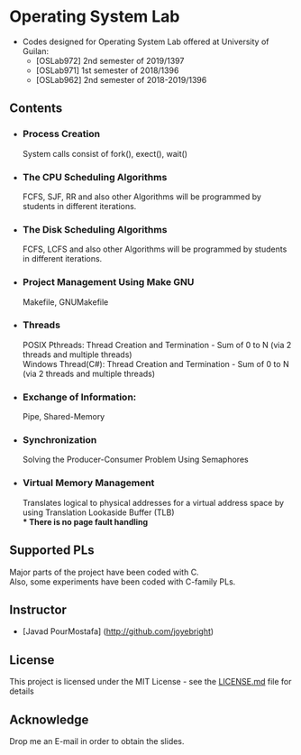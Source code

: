 # Operating System Lab

* Codes designed for Operating System Lab offered at University of Guilan:
    * [OSLab972] 2nd semester of 2019/1397
    * [OSLab971] 1st semester of 2018/1396
    * [OSLab962] 2nd semester of 2018-2019/1396


## Contents

* ### Process Creation
  System calls consist of fork(), exect(), wait()

* ### The CPU Scheduling Algorithms
  FCFS, SJF, RR and also other Algorithms will be programmed by students in different iterations.

* ### The Disk Scheduling Algorithms
  FCFS, LCFS and also other Algorithms will be programmed by students in different iterations.

* ### Project Management Using Make GNU
  Makefile, GNUMakefile

* ### Threads
  POSIX Pthreads: Thread Creation and Termination - Sum of 0 to N (via 2 threads and multiple threads)<br>
  Windows Thread(C#): Thread Creation and Termination - Sum of 0 to N (via 2 threads and multiple threads)

* ### Exchange of Information:
  Pipe, Shared-Memory

* ### Synchronization
  Solving the Producer-Consumer Problem Using Semaphores<br>

* ### Virtual Memory Management
  Translates logical to physical addresses for a virtual address space by using Translation Lookaside Buffer (TLB) <br> <b>* There is no page fault handling</b>

## Supported PLs
Major parts of the project have been coded with C.<br>
Also, some experiments have been coded with C-family PLs.

## Instructor
* [Javad PourMostafa] (http://github.com/joyebright)

## License

This project is licensed under the MIT License - see the [LICENSE.md](LICENSE.md) file for details

## Acknowledge

Drop me an E-mail in order to obtain the slides.

